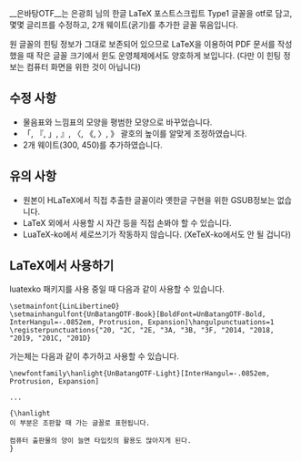 __은바탕OTF__는 은광희 님의 한글 LaTeX 포스트스크립트 Type1 글꼴을 otf로 담고, 몇몇 글리프를 수정하고, 2개 웨이트(굵기)를 추가한 글꼴 묶음입니다.

원 글꼴의 힌팅 정보가 그대로 보존되어 있으므로 LaTeX을 이용하여 PDF 문서를 작성했을 때 작은 글꼴 크기에서 윈도 운영체제에서도 양호하게 보입니다. (다만 이 힌팅 정보는 컴퓨터 화면을 위한 것이 아닙니다)


## 수정 사항 ##

* 물음표와 느낌표의 모양을 평범한 모양으로 바꾸었습니다.
* 「, 『, 」, 』, 〈, 《, 〉, 》 괄호의 높이를 알맞게 조정하였습니다.
* 2개 웨이트(300, 450)를 추가하였습니다.


## 유의 사항 ##

* 원본이 HLaTeX에서 직접 추출한 글꼴이라 옛한글 구현을 위한 GSUB정보는 없습니다.
* LaTeX 외에서 사용할 시 자간 등을 직접 손봐야 할 수 있습니다.
* LuaTeX-ko에서 세로쓰기가 작동하지 않습니다. (XeTeX-ko에서도 안 될 겁니다)


## LaTeX에서 사용하기 ##

luatexko 패키지를 사용 중일 때 다음과 같이 사용할 수 있습니다.

    \setmainfont{LinLibertineO}
    \setmainhangulfont{UnBatangOTF-Book}[BoldFont=UnBatangOTF-Bold, InterHangul=-.0852em, Protrusion, Expansion]\hangulpunctuations=1
    \registerpunctuations{"20, "2C, "2E, "3A, "3B, "3F, "2014, "2018, "2019, "201C, "201D}

가는체는 다음과 같이 추가하고 사용할 수 있습니다.

    \newfontfamily\hanlight{UnBatangOTF-Light}[InterHangul=-.0852em, Protrusion, Expansion]
    
    ...
    
    {\hanlight
    이 부분은 조판할 때 가는 글꼴로 표현됩니다.
    
    컴퓨터 출판물의 양이 늘면 타입킷의 활용도 많아지게 된다.
    }

